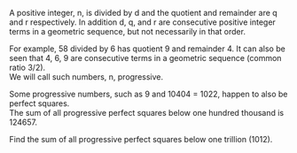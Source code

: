   <p>A positive integer, n, is divided by d and the quotient and remainder are q and r respectively. In addition d, q, and r are consecutive positive integer terms in a geometric sequence, but not necessarily in that order.</p>  <p>For example, 58 divided by 6 has quotient 9 and remainder 4. It can also be seen that 4, 6, 9 are consecutive terms in a geometric sequence (common ratio 3/2).<br />  We will call such numbers, n, progressive.</p>  <p>Some progressive numbers, such as 9 and 10404 = 1022, happen to also be perfect squares.<br /> The sum of all progressive perfect squares below one hundred thousand is 124657.</p>  <p>Find the sum of all progressive perfect squares below one trillion (1012).</p>    